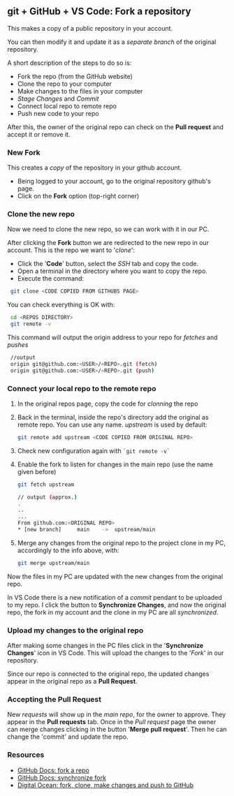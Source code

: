## git + GitHub + VS Code: Fork a repository

This makes a copy of a public repository in your account.

You can then modify it and update it as a _separate branch_ of the original repository.

A short description of the steps to do so is:

 + Fork the repo (from the GitHub website)
 + Clone the repo to your computer
 + Make changes to the files in your computer
 + _Stage Changes_ and _Commit_
 + Connect local repo to remote repo
 + Push new code to your repo

After this, the owner of the original repo can check on the __Pull request__ and accept it or remove it.

### New Fork

This creates a _copy_ of the repository in your github account.

 + Being logged to your account, go to the original repository github's page.
 + Click on the __Fork__ option (top-right corner)

### Clone the new repo

Now we need to clone the new repo, so we can work with it in our PC.

After clicking the __Fork__ button we are redirected to the new repo in our account. This is the repo we want to '_clone_':

 - Click the '__Code__' button, select the _SSH_ tab and copy the code.
 - Open a terminal in the directory where you want to copy the repo.
 - Execute the command:

``` sh
 git clone <CODE COPIED FROM GITHUBS PAGE>
 ```

 You can check everything is OK with:

``` sh
 cd <REPOS DIRECTORY>
 git remote -v
 ```

 This command will output the origin address to your repo for _fetches_ and _pushes_
 
``` sh
 //output
 origin git@github.com:<USER>/<REPO>.git (fetch)
 origin git@github.com:<USER>/<REPO>.git (push)
```

### Connect your local repo to the remote repo

 1. In the original repos page, copy the code for _clonning_ the repo
 1. Back in the terminal, inside the repo's directory add the original as remote repo. You can use any name. _upstream_ is used by default:
 
    ``` sh
    git remote add upstream <CODE COPIED FROM ORIGINAL REPO>
    ```

 1. Check new configuration again with `` `git remote -v` ``

 1. Enable the fork to listen for changes in the main repo (use the name given before)

    ``` sh
    git fetch upstream

    // output (approx.)
    .
    ..
    ...
    From github.com:<ORIGINAL REPO>
    * [new branch]     main    ->  upstream/main
    ```

 1. Merge any changes from the original repo to the project clone in my PC, accordingly to the info above, with: 

    ``` sh
    git merge upstream/main
    ```

 Now the files in my PC are updated with the new changes from the original repo.

 In VS Code there is a new notification of a _commit_ pendant to be uploaded to my repo.
 I click the button to __Synchronize Changes__, and now the original repo, the fork in my account and the clone in my PC are all _synchronized_.

### Upload my changes to the original repo

After making some changes in the PC files click in the '__Synchronize Changes__' icon in VS Code. This will upload the changes to the '_Fork_' in our repository.

Since our repo is connected to the original repo,  the updated changes appear in the original repo as a __Pull Request__.

### Accepting the Pull Request

New _requests_ will show up in the _main repo_, for the owner to approve. They appear in the __Pull requests__ tab.
Once in the _Pull request_ page the owner can merge changes clicking in the button '__Merge pull request__'. Then he can change the 'commit' and update the repo.

### Resources

- [GitHub Docs: fork a repo](https://docs.github.com/es/free-pro-team@latest/github/getting-started-with-github/fork-a-repo)
- [GitHub Docs: synchronize fork](https://docs.github.com/es/free-pro-team@latest/github/collaborating-with-issues-and-pull-requests/syncing-a-fork)
 - [Digital Ocean: fork, clone, make changes and push to GitHub](https://www.digitalocean.com/community/tutorials/fork-clone-make-changes-push-to-github)